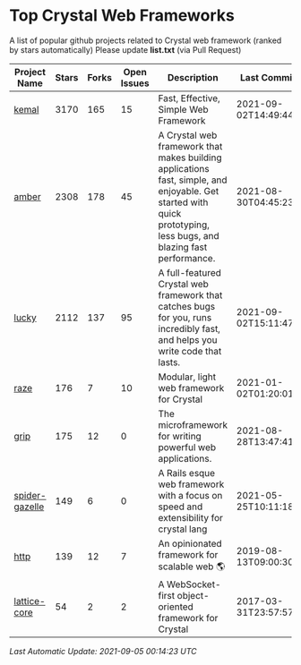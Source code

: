 # Top Crystal Web Frameworks

A list of popular github projects related to Crystal web framework (ranked by stars automatically)
Please update **list.txt** (via Pull Request)

| Project Name | Stars | Forks | Open Issues | Description | Last Commit |
| ------------ | ----- | ----- | ----------- | ----------- | ----------- |
| [kemal](https://github.com/kemalcr/kemal) |3170|165|15|Fast, Effective, Simple Web Framework|2021-09-02T14:49:44Z|
| [amber](https://github.com/amberframework/amber) |2308|178|45|A Crystal web framework that makes building applications fast, simple, and enjoyable. Get started with quick prototyping, less bugs, and blazing fast performance.|2021-08-30T04:45:23Z|
| [lucky](https://github.com/luckyframework/lucky) |2112|137|95|A full-featured Crystal web framework that catches bugs for you, runs incredibly fast, and helps you write code that lasts.|2021-09-02T15:11:47Z|
| [raze](https://github.com/samueleaton/raze) |176|7|10|Modular, light web framework for Crystal|2021-01-02T01:20:01Z|
| [grip](https://github.com/grip-framework/grip) |175|12|0|The microframework for writing powerful web applications.|2021-08-28T13:47:41Z|
| [spider-gazelle](https://github.com/spider-gazelle/spider-gazelle) |149|6|0|A Rails esque web framework with a focus on speed and extensibility for crystal lang|2021-05-25T10:11:18Z|
| [http](https://github.com/onyxframework/http) |139|12|7|An opinionated framework for scalable web 🌎|2019-08-13T09:00:30Z|
| [lattice-core](https://github.com/jasonl99/lattice-core) |54|2|2|A WebSocket-first object-oriented framework for Crystal|2017-03-31T23:57:57Z|

*Last Automatic Update: 2021-09-05 00:14:23 UTC*